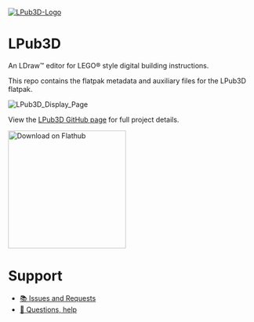 [![LPub3D-Logo][lpub3d-logo]][lpub3d-url]
# LPub3D
An LDraw™ editor for LEGO® style digital building instructions.

This repo contains the flatpak metadata and auxiliary files for the LPub3D flatpak.

![LPub3D_Display_Page][lpub3d-display]

View the [LPub3D GitHub page][lpub3d-url] for full project details.

<a href='https://flathub.org/apps/io.github.trevorsandy.LPub3D'><img width='240' alt='Download on Flathub' src='https://dl.flathub.org/assets/badges/flathub-badge-en.png'/></a>

# Support

- [📚 Issues and Requests](https://github.com/trevorsandy/lpub3d/issues/new/choose)
- [🛟 Questions, help](https://github.com/trevorsandy/lpub3d/discussions)

[lpub3d-display]:      https://raw.githubusercontent.com/trevorsandy/lpub3d/master/.github/images/lpub3d_display_page_1609x_849x.png
[lpub3d-url]:          https://trevorsandy.github.io/lpub3d/
[lpub3d-logo]:         https://raw.githubusercontent.com/trevorsandy/lpub3d/master/builds/utilities/icons/LPub128.png
